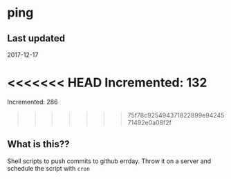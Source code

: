 # ping

## Last updated
2017-12-17

<<<<<<< HEAD
Incremented: 132
=======
Incremented: 286
>>>>>>> 75f78c925494371822899e9424571492e0a08f2f

## What is this?? 
Shell scripts to push commits to github errday. Throw it on a server and schedule the script with `cron`
